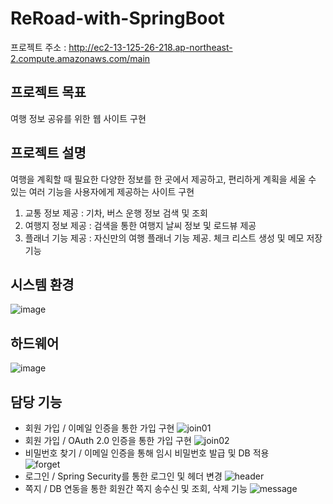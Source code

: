 # ReRoad-with-SpringBoot
프로젝트 주소 : http://ec2-13-125-26-218.ap-northeast-2.compute.amazonaws.com/main
## 프로젝트 목표
여행 정보 공유를 위한 웹 사이트 구현
## 프로젝트 설명
여행을 계획할 때 필요한 다양한 정보를 한 곳에서 제공하고, 편리하게 계획을 세울 수 있는 여러 기능을 사용자에게 제공하는 사이트 구현
1. 교통 정보 제공 : 기차, 버스 운행 정보 검색 및 조회
2. 여행지 정보 제공 : 검색을 통한 여행지 날씨 정보 및 로드뷰 제공
3. 플래너 기능 제공 : 자신만의 여행 플래너 기능 제공. 체크 리스트 생성 및 메모 저장 기능
## 시스템 환경
![image](https://user-images.githubusercontent.com/92851138/153350538-52a2fd35-8848-4e1b-882a-041f3ec5027e.png)
## 하드웨어
![image](https://user-images.githubusercontent.com/92851138/153350999-4bad16ba-b470-44f8-9bd3-414d559cb894.png)
## 담당 기능
- 회원 가입 / 이메일 인증을 통한 가입 구현
![join01](https://user-images.githubusercontent.com/92851138/153357284-b2f4e88e-f6b5-495a-ba1b-5b52b2ba9109.png)
- 회원 가입 / OAuth 2.0 인증을 통한 가입 구현
![join02](https://user-images.githubusercontent.com/92851138/153360535-366e07d1-d769-490f-af0d-178316327be6.png)
- 비밀번호 찾기 / 이메일 인증을 통해 임시 비밀번호 발급 및 DB 적용<br>
![forget](https://user-images.githubusercontent.com/92851138/153359376-1e7a67a3-1498-497d-995c-286c6e1bcaf5.png)
- 로그인 / Spring Security를 통한 로그인 및 헤더 변경
![header](https://user-images.githubusercontent.com/92851138/153360034-88d35ed7-2dd4-478f-a9b5-4afdf1ce3618.png)
- 쪽지 / DB 연동을 통한 회원간 쪽지 송수신 및 조회, 삭제 기능
![message](https://user-images.githubusercontent.com/92851138/153361019-535db9f9-4a69-4527-a991-9307938a381a.png)

